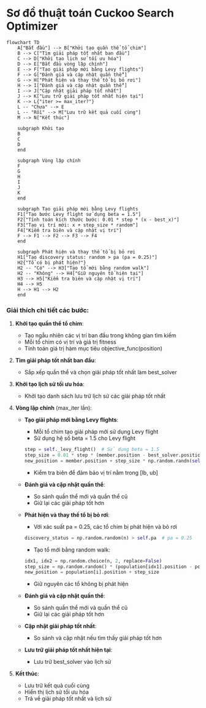 # Sơ đồ thuật toán Cuckoo Search Optimizer

```mermaid
flowchart TD
    A["Bắt đầu"] --> B["Khởi tạo quần thể tổ chim"]
    B --> C["Tìm giải pháp tốt nhất ban đầu"]
    C --> D["Khởi tạo lịch sử tối ưu hóa"]
    D --> E["Bắt đầu vòng lặp chính"]
    E --> F["Tạo giải pháp mới bằng Levy flights"]
    F --> G["Đánh giá và cập nhật quần thể"]
    G --> H["Phát hiện và thay thế tổ bị bỏ rơi"]
    H --> I["Đánh giá và cập nhật quần thể"]
    I --> J["Cập nhật giải pháp tốt nhất"]
    J --> K["Lưu trữ giải pháp tốt nhất hiện tại"]
    K --> L{"iter >= max_iter?"}
    L -- "Chưa" --> E
    L -- "Rồi" --> M["Lưu trữ kết quả cuối cùng"]
    M --> N["Kết thúc"]
    
    subgraph Khởi tạo
    B
    C
    D
    end
    
    subgraph Vòng lặp chính
    F
    G
    H
    I
    J
    K
    end
    
    subgraph Tạo giải pháp mới bằng Levy flights
    F1["Tạo bước Levy flight sử dụng beta = 1.5"]
    F2["Tính toán kích thước bước: 0.01 * step * (x - best_x)"]
    F3["Tạo vị trí mới: x + step_size * random"]
    F4["Kiểm tra biên và cập nhật vị trí"]
    F --> F1 --> F2 --> F3 --> F4
    end
    
    subgraph Phát hiện và thay thế tổ bị bỏ rơi
    H1["Tạo discovery status: random > pa (pa = 0.25)"]
    H2{"Tổ có bị phát hiện?"}
    H2 -- "Có" --> H3["Tạo tổ mới bằng random walk"]
    H2 -- "Không" --> H4["Giữ nguyên tổ hiện tại"]
    H3 --> H5["Kiểm tra biên và cập nhật vị trí"]
    H4 --> H5
    H --> H1 --> H2
    end
```

### Giải thích chi tiết các bước:

1. **Khởi tạo quần thể tổ chim**:
   - Tạo ngẫu nhiên các vị trí ban đầu trong không gian tìm kiếm
   - Mỗi tổ chim có vị trí và giá trị fitness
   - Tính toán giá trị hàm mục tiêu objective_func(position)

2. **Tìm giải pháp tốt nhất ban đầu**:
   - Sắp xếp quần thể và chọn giải pháp tốt nhất làm best_solver

3. **Khởi tạo lịch sử tối ưu hóa**:
   - Khởi tạo danh sách lưu trữ lịch sử các giải pháp tốt nhất

4. **Vòng lặp chính** (max_iter lần):
   - **Tạo giải pháp mới bằng Levy flights**:
     * Mỗi tổ chim tạo giải pháp mới sử dụng Levy flight
     * Sử dụng hệ số beta = 1.5 cho Levy flight
     ```python
     step = self._levy_flight()  # Sử dụng beta = 1.5
     step_size = 0.01 * step * (member.position - best_solver.position)
     new_position = member.position + step_size * np.random.randn(self.dim)
     ```
     * Kiểm tra biên để đảm bảo vị trí nằm trong [lb, ub]

   - **Đánh giá và cập nhật quần thể**:
     * So sánh quần thể mới và quần thể cũ
     * Giữ lại các giải pháp tốt hơn

   - **Phát hiện và thay thế tổ bị bỏ rơi**:
     * Với xác suất pa = 0.25, các tổ chim bị phát hiện và bỏ rơi
     ```python
     discovery_status = np.random.random(n) > self.pa  # pa = 0.25
     ```
     * Tạo tổ mới bằng random walk:
     ```python
     idx1, idx2 = np.random.choice(n, 2, replace=False)
     step_size = np.random.random() * (population[idx1].position - population[idx2].position)
     new_position = population[i].position + step_size
     ```
     * Giữ nguyên các tổ không bị phát hiện

   - **Đánh giá và cập nhật quần thể**:
     * So sánh quần thể mới và quần thể cũ
     * Giữ lại các giải pháp tốt hơn

   - **Cập nhật giải pháp tốt nhất**:
     * So sánh và cập nhật nếu tìm thấy giải pháp tốt hơn

   - **Lưu trữ giải pháp tốt nhất hiện tại**:
     * Lưu trữ best_solver vào lịch sử

5. **Kết thúc**:
   - Lưu trữ kết quả cuối cùng
   - Hiển thị lịch sử tối ưu hóa
   - Trả về giải pháp tốt nhất và lịch sử
